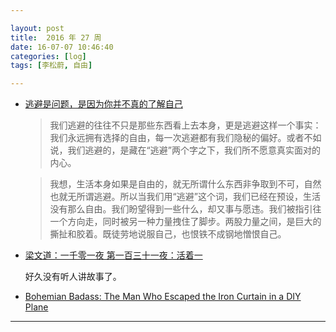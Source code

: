 ```yaml
---

layout: post
title:  2016 年 27 周
date: 16-07-07 10:46:40
categories: [log]
tags: [李松蔚, 自由]

---
```


- [逃避是问题，是因为你并不真的了解自己](http://mp.weixin.qq.com/s?__biz=MzA4NTI3NTkyNQ%3D%3D&idx=1&mid=2654002601&scene=0&sn=e785a0bb97d4576900ac9ebc4416b71c)

	> 我们逃避的往往不只是那些东西看上去本身，更是逃避这样一个事实：我们永远拥有选择的自由，每一次逃避都有我们隐秘的偏好。或者不如说，我们逃避的，是藏在“逃避”两个字之下，我们所不愿意真实面对的内心。

	> 我想，生活本身如果是自由的，就无所谓什么东西非争取到不可，自然也就无所谓逃避。所以当我们用“逃避”这个词，我们已经在预设，生活没有那么自由。我们盼望得到一些什么，却又事与愿违。我们被指引往一个方向走，同时被另一种力量拽住了脚步。两股力量之间，是巨大的撕扯和胶着。既徒劳地说服自己，也恨铁不成钢地憎恨自己。

- [梁文道：一千零一夜 第一百三十一夜：活着一](https://www.youtube.com/watch?v=6EUERg1mgWE)

	好久没有听人讲故事了。

- [Bohemian Badass: The Man Who Escaped the Iron Curtain in a DIY Plane](https://vimeo.com/169747974)

---
